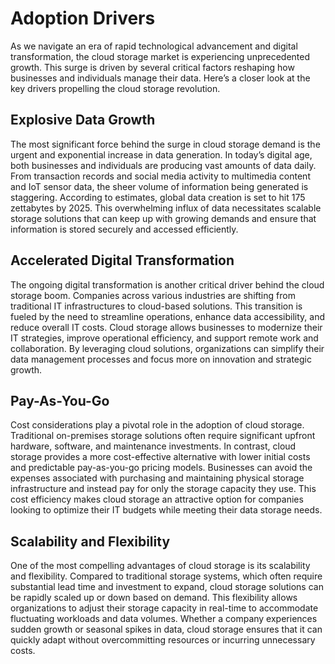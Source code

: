 # Adoption Drivers

As we navigate an era of rapid technological advancement and digital transformation, the cloud storage market is experiencing unprecedented growth. This surge is driven by several critical factors reshaping how businesses and individuals manage their data. Here’s a closer look at the key drivers propelling the cloud storage revolution.

## **Explosive Data Growth**

The most significant force behind the surge in cloud storage demand is the urgent and exponential increase in data generation. In today’s digital age, both businesses and individuals are producing vast amounts of data daily. From transaction records and social media activity to multimedia content and IoT sensor data, the sheer volume of information being generated is staggering. According to estimates, global data creation is set to hit 175 zettabytes by 2025. This overwhelming influx of data necessitates scalable storage solutions that can keep up with growing demands and ensure that information is stored securely and accessed efficiently.

## **Accelerated Digital Transformation**

The ongoing digital transformation is another critical driver behind the cloud storage boom. Companies across various industries are shifting from traditional IT infrastructures to cloud-based solutions. This transition is fueled by the need to streamline operations, enhance data accessibility, and reduce overall IT costs. Cloud storage allows businesses to modernize their IT strategies, improve operational efficiency, and support remote work and collaboration. By leveraging cloud solutions, organizations can simplify their data management processes and focus more on innovation and strategic growth.

## **Pay-As-You-Go**

Cost considerations play a pivotal role in the adoption of cloud storage. Traditional on-premises storage solutions often require significant upfront hardware, software, and maintenance investments. In contrast, cloud storage provides a more cost-effective alternative with lower initial costs and predictable pay-as-you-go pricing models. Businesses can avoid the expenses associated with purchasing and maintaining physical storage infrastructure and instead pay for only the storage capacity they use. This cost efficiency makes cloud storage an attractive option for companies looking to optimize their IT budgets while meeting their data storage needs.

## **Scalability and Flexibility**

One of the most compelling advantages of cloud storage is its scalability and flexibility. Compared to traditional storage systems, which often require substantial lead time and investment to expand, cloud storage solutions can be rapidly scaled up or down based on demand. This flexibility allows organizations to adjust their storage capacity in real-time to accommodate fluctuating workloads and data volumes. Whether a company experiences sudden growth or seasonal spikes in data, cloud storage ensures that it can quickly adapt without overcommitting resources or incurring unnecessary costs.
